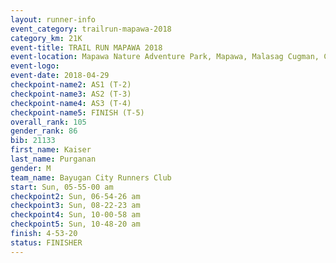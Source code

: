```yaml
---
layout: runner-info 
event_category: trailrun-mapawa-2018 
category_km: 21K 
event-title: TRAIL RUN MAPAWA 2018 
event-location: Mapawa Nature Adventure Park, Mapawa, Malasag Cugman, Cagayan de Oro Philippines 
event-logo: 
event-date: 2018-04-29 
checkpoint-name2: AS1 (T-2) 
checkpoint-name3: AS2 (T-3) 
checkpoint-name4: AS3 (T-4) 
checkpoint-name5: FINISH (T-5) 
overall_rank: 105
gender_rank: 86
bib: 21133
first_name: Kaiser
last_name: Purganan
gender: M
team_name: Bayugan City Runners Club
start: Sun, 05-55-00 am
checkpoint2: Sun, 06-54-26 am
checkpoint3: Sun, 08-22-23 am
checkpoint4: Sun, 10-00-58 am
checkpoint5: Sun, 10-48-20 am
finish: 4-53-20
status: FINISHER
---
```

